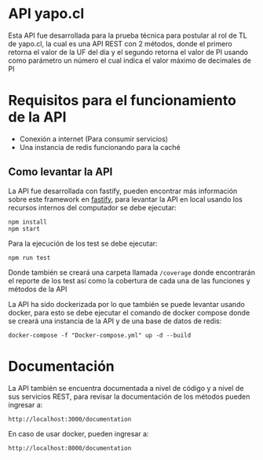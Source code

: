# API yapo.cl

Esta API fue desarrollada para la prueba técnica para postular al rol de TL de yapo.cl, la cual es una API REST con 2 métodos, donde el primero retorna el valor de la UF del día y el segundo retorna el valor de PI usando como parámetro un número el cual indica el valor máximo de decimales de PI


# Requisitos para el funcionamiento de la API

* Conexión a internet (Para consumir servicios)
* Una instancia de redis funcionando para la caché

## Como levantar la API

La API fue desarrollada con fastify, pueden encontrar más información sobre este framework en [fastify](https://www.fastify.io/), para levantar la API en local usando los recursos internos del computador se debe ejecutar:

```
npm install
npm start
```

Para la ejecución de los test se debe ejecutar:
```
npm run test
```

Donde también se creará una carpeta llamada `/coverage` donde encontrarán el reporte de los test así como la cobertura de cada una de las funciones y métodos de la API

La API ha sido dockerizada por lo que también se puede levantar usando docker, para esto se debe ejecutar el comando de docker compose donde se creará una instancia de la API y de una base de datos de redis:
```
docker-compose -f "Docker-compose.yml" up -d --build
```

# Documentación

La API también se encuentra documentada a nivel de código y a nivel de sus servicios REST, para revisar la documentación de los métodos pueden ingresar a:

```
http://localhost:3000/documentation
```

En caso de usar docker, pueden ingresar a:

```
http://localhost:8000/documentation
```

